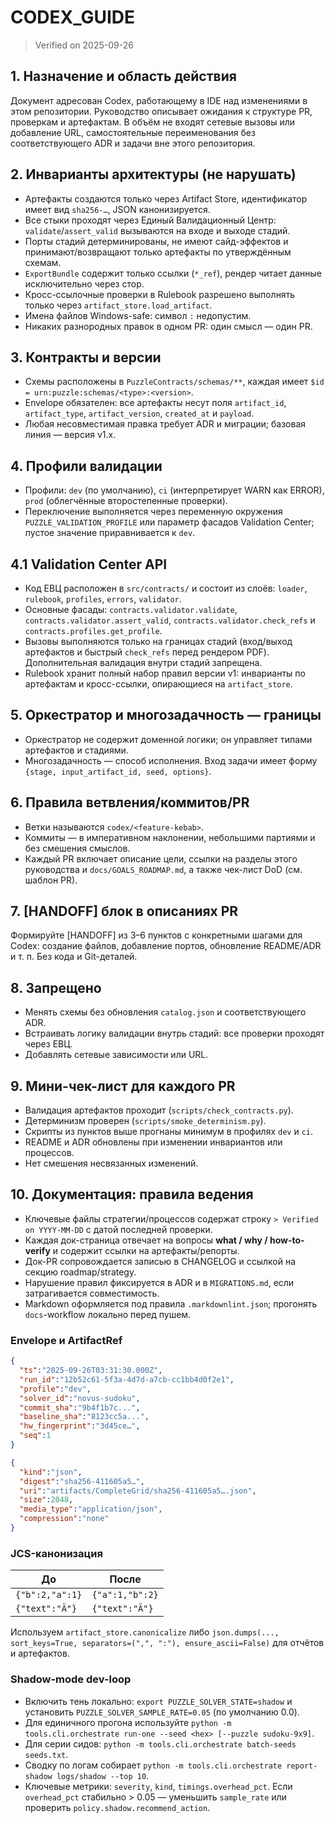 # CODEX_GUIDE

> Verified on 2025-09-26

## 1. Назначение и область действия
Документ адресован Codex, работающему в IDE над изменениями в этом репозитории. Руководство описывает ожидания к структуре PR, проверкам и артефактам. В объём не входят сетевые вызовы или добавление URL, самостоятельные переименования без соответствующего ADR и задачи вне этого репозитория.

## 2. Инварианты архитектуры (не нарушать)
- Артефакты создаются только через Artifact Store, идентификатор имеет вид `sha256-…`, JSON канонизируется.
- Все стыки проходят через Единый Валидационный Центр: `validate`/`assert_valid` вызываются на входе и выходе стадий.
- Порты стадий детерминированы, не имеют сайд-эффектов и принимают/возвращают только артефакты по утверждённым схемам.
- `ExportBundle` содержит только ссылки (`*_ref`), рендер читает данные исключительно через стор.
- Кросс-ссылочные проверки в Rulebook разрешено выполнять только через `artifact_store.load_artifact`.
- Имена файлов Windows-safe: символ `:` недопустим.
- Никаких разнородных правок в одном PR: один смысл — один PR.

## 3. Контракты и версии
- Схемы расположены в `PuzzleContracts/schemas/**`, каждая имеет `$id = urn:puzzle:schemas/<type>:<version>`.
- Envelope обязателен: все артефакты несут поля `artifact_id`, `artifact_type`, `artifact_version`, `created_at` и `payload`.
- Любая несовместимая правка требует ADR и миграции; базовая линия — версия v1.x.

## 4. Профили валидации
- Профили: `dev` (по умолчанию), `ci` (интерпретирует WARN как ERROR), `prod` (облегчённые второстепенные проверки).
- Переключение выполняется через переменную окружения `PUZZLE_VALIDATION_PROFILE` или параметр фасадов Validation Center; пустое значение приравнивается к `dev`.

## 4.1 Validation Center API
- Код ЕВЦ расположен в `src/contracts/` и состоит из слоёв: `loader`, `rulebook`, `profiles`, `errors`, `validator`.
- Основные фасады: `contracts.validator.validate`, `contracts.validator.assert_valid`, `contracts.validator.check_refs` и `contracts.profiles.get_profile`.
- Вызовы выполняются только на границах стадий (вход/выход артефактов и быстрый `check_refs` перед рендером PDF). Дополнительная валидация внутри стадий запрещена.
- Rulebook хранит полный набор правил версии v1: инварианты по артефактам и кросс-ссылки, опирающиеся на `artifact_store`.

## 5. Оркестратор и многозадачность — границы
- Оркестратор не содержит доменной логики; он управляет типами артефактов и стадиями.
- Многозадачность — способ исполнения. Вход задачи имеет форму `{stage, input_artifact_id, seed, options}`.

## 6. Правила ветвления/коммитов/PR
- Ветки называются `codex/<feature-kebab>`.
- Коммиты — в императивном наклонении, небольшими партиями и без смешения смыслов.
- Каждый PR включает описание цели, ссылки на разделы этого руководства и `docs/GOALS_ROADMAP.md`, а также чек-лист DoD (см. шаблон PR).

## 7. [HANDOFF] блок в описаниях PR
Формируйте [HANDOFF] из 3–6 пунктов с конкретными шагами для Codex: создание файлов, добавление портов, обновление README/ADR и т. п. Без кода и Git-деталей.

## 8. Запрещено
- Менять схемы без обновления `catalog.json` и соответствующего ADR.
- Встраивать логику валидации внутрь стадий: все проверки проходят через ЕВЦ.
- Добавлять сетевые зависимости или URL.

## 9. Мини-чек-лист для каждого PR
- Валидация артефактов проходит (`scripts/check_contracts.py`).
- Детерминизм проверен (`scripts/smoke_determinism.py`).
- Скрипты из пунктов выше прогнаны минимум в профилях `dev` и `ci`.
- README и ADR обновлены при изменении инвариантов или процессов.
- Нет смешения несвязанных изменений.

## 10. Документация: правила ведения

- Ключевые файлы стратегии/процессов содержат строку `> Verified on YYYY-MM-DD`
  с датой последней проверки.
- Каждая док-страница отвечает на вопросы **what / why / how-to-verify** и
  содержит ссылки на артефакты/репорты.
- Док-PR сопровождается записью в CHANGELOG и ссылкой на секцию roadmap/strategy.
- Нарушение правил фиксируется в ADR и в `MIGRATIONS.md`, если затрагивается
  совместимость.
- Markdown оформляется под правила `.markdownlint.json`; прогонять
  `docs`-workflow локально перед пушем.

### Envelope и ArtifactRef

```json
{
  "ts":"2025-09-26T03:31:30.000Z",
  "run_id":"12b52c61-5f3a-4d7d-a7cb-cc1bb4d0f2e1",
  "profile":"dev",
  "solver_id":"novus-sudoku",
  "commit_sha":"9b4f1b7c...",
  "baseline_sha":"8123cc5a...",
  "hw_fingerprint":"3d45ce…",
  "seq":1
}
```

```json
{
  "kind":"json",
  "digest":"sha256-411605a5…",
  "uri":"artifacts/CompleteGrid/sha256-411605a5….json",
  "size":2048,
  "media_type":"application/json",
  "compression":"none"
}
```

### JCS-канонизация

| До | После |
| --- | --- |
| `{"b":2,"a":1}` | `{"a":1,"b":2}` |
| `{"text":"Ä"}` | `{"text":"Ä"}` |

Используем `artifact_store.canonicalize` либо `json.dumps(..., sort_keys=True,
separators=(",", ":"), ensure_ascii=False)` для отчётов и артефактов.

### Shadow-mode dev-loop

- Включить тень локально: `export PUZZLE_SOLVER_STATE=shadow` и установить
  `PUZZLE_SOLVER_SAMPLE_RATE=0.05` (по умолчанию 0.0).
- Для единичного прогона используйте `python -m tools.cli.orchestrate run-one --seed <hex> [--puzzle sudoku-9x9]`.
- Для серии сидов: `python -m tools.cli.orchestrate batch-seeds seeds.txt`.
- Сводку по логам собирает `python -m tools.cli.orchestrate report-shadow logs/shadow --top 10`.
- Ключевые метрики: `severity`, `kind`, `timings.overhead_pct`. Если `overhead_pct`
  стабильно > 0.05 — уменьшить `sample_rate` или проверить `policy.shadow.recommend_action`.
